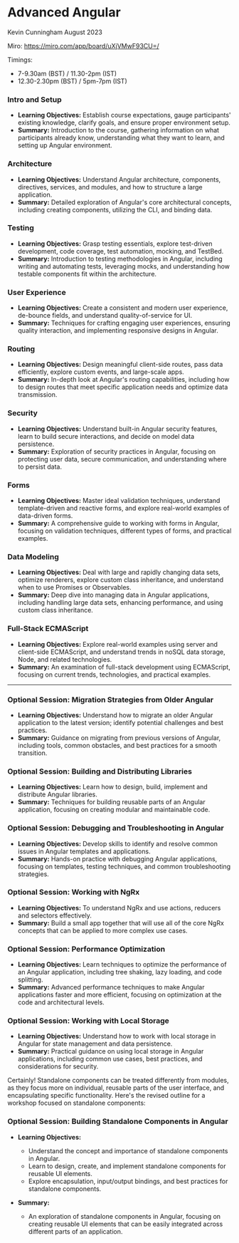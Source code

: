 # Advanced Angular

Kevin Cunningham
August 2023

Miro: https://miro.com/app/board/uXjVMwF93CU=/

Timings: 
- 7-9.30am (BST) / 11.30-2pm (IST)
- 12.30-2.30pm (BST) / 5pm-7pm (IST)

### Intro and Setup
- **Learning Objectives:** Establish course expectations, gauge participants' existing knowledge, clarify goals, and ensure proper environment setup.
- **Summary:** Introduction to the course, gathering information on what participants already know, understanding what they want to learn, and setting up Angular environment.

### Architecture
- **Learning Objectives:** Understand Angular architecture, components, directives, services, and modules, and how to structure a large application.
- **Summary:** Detailed exploration of Angular's core architectural concepts, including creating components, utilizing the CLI, and binding data.

### Testing
- **Learning Objectives:** Grasp testing essentials, explore test-driven development, code coverage, test automation, mocking, and TestBed.
- **Summary:** Introduction to testing methodologies in Angular, including writing and automating tests, leveraging mocks, and understanding how testable components fit within the architecture.

### User Experience
- **Learning Objectives:** Create a consistent and modern user experience, de-bounce fields, and understand quality-of-service for UI.
- **Summary:** Techniques for crafting engaging user experiences, ensuring quality interaction, and implementing responsive designs in Angular.

### Routing
- **Learning Objectives:** Design meaningful client-side routes, pass data efficiently, explore custom events, and large-scale apps.
- **Summary:** In-depth look at Angular's routing capabilities, including how to design routes that meet specific application needs and optimize data transmission.

### Security
- **Learning Objectives:** Understand built-in Angular security features, learn to build secure interactions, and decide on model data persistence.
- **Summary:** Exploration of security practices in Angular, focusing on protecting user data, secure communication, and understanding where to persist data.

### Forms
- **Learning Objectives:** Master ideal validation techniques, understand template-driven and reactive forms, and explore real-world examples of data-driven forms.
- **Summary:** A comprehensive guide to working with forms in Angular, focusing on validation techniques, different types of forms, and practical examples.

### Data Modeling
- **Learning Objectives:** Deal with large and rapidly changing data sets, optimize renderers, explore custom class inheritance, and understand when to use Promises or Observables.
- **Summary:** Deep dive into managing data in Angular applications, including handling large data sets, enhancing performance, and using custom class inheritance.

### Full-Stack ECMAScript
- **Learning Objectives:** Explore real-world examples using server and client-side ECMAScript, and understand trends in noSQL data storage, Node, and related technologies.
- **Summary:** An examination of full-stack development using ECMAScript, focusing on current trends, technologies, and practical examples.


---


### Optional Session: Migration Strategies from Older Angular
- **Learning Objectives:** Understand how to migrate an older Angular application to the latest version; identify potential challenges and best practices.
- **Summary:** Guidance on migrating from previous versions of Angular, including tools, common obstacles, and best practices for a smooth transition.


### Optional Session: Building and Distributing Libraries
- **Learning Objectives:** Learn how to design, build, implement  and distribute Angular libraries.
- **Summary:** Techniques for building reusable parts of an Angular application, focusing on creating modular and maintainable code.

### Optional Session: Debugging and Troubleshooting in Angular
- **Learning Objectives:** Develop skills to identify and resolve common issues in Angular templates and applications.
- **Summary:** Hands-on practice with debugging Angular applications, focusing on templates, testing techniques, and common troubleshooting strategies.

### Optional Session: Working with NgRx
- **Learning Objectives:** To understand NgRx and use actions, reducers and selectors effectively.
- **Summary:** Build a small app together that will use all of the core NgRx concepts that can be applied to more complex use cases.

### Optional Session: Performance Optimization
- **Learning Objectives:** Learn techniques to optimize the performance of an Angular application, including tree shaking, lazy loading, and code splitting.
- **Summary:** Advanced performance techniques to make Angular applications faster and more efficient, focusing on optimization at the code and architectural levels.

### Optional Session: Working with Local Storage
- **Learning Objectives:** Understand how to work with local storage in Angular for state management and data persistence.
- **Summary:** Practical guidance on using local storage in Angular applications, including common use cases, best practices, and considerations for security.

Certainly! Standalone components can be treated differently from modules, as they focus more on individual, reusable parts of the user interface, and encapsulating specific functionality. Here's the revised outline for a workshop focused on standalone components:

### Optional Session: Building Standalone Components in Angular

- **Learning Objectives:**
  - Understand the concept and importance of standalone components in Angular.
  - Learn to design, create, and implement standalone components for reusable UI elements.
  - Explore encapsulation, input/output bindings, and best practices for standalone components.

- **Summary:**
  - An exploration of standalone components in Angular, focusing on creating reusable UI elements that can be easily integrated across different parts of an application.